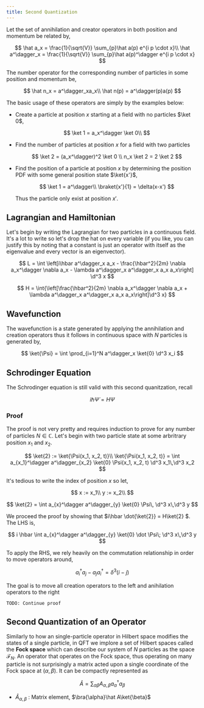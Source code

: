 ```yaml
---
title: Second Quantization
---
```


Let the set of annihilation and creator operators in both position and momentum be related by,

$$
\hat a_x = \frac{1}{\sqrt{V}} \sum_{p}\hat a(p) e^{i p \cdot x}\\
\hat a^\dagger_x = \frac{1}{\sqrt{V}} \sum_{p}\hat a(p)^\dagger e^{i p \cdot x}
$$

The number operator for the corresponding number of particles in some position and momentum be,

$$
\hat n_x = a^\dagger_xa_x\\
\hat n(p) = a^\dagger(p)a(p)
$$

The basic usage of these operators are simply by the examples below:

* Create a particle at position $x$ starting at a field with no particles $\ket 0$,

    $$
    \ket 1 = a_x^\dagger \ket 0\\
    $$

* Find the number of particles at position $x$ for a field with two particles

    $$
    \ket 2 = (a_x^\dagger)^2 \ket 0 \\
    n_x \ket 2 = 2 \ket 2
    $$

* Find the position of a particle at position $x$ by determining the position PDF with some general position state $\ket{x'}$,

    $$
    \ket 1 = a^\dagger\\
    \braket{x'}{1} = \delta(x-x')
    $$

    Thus the particle only exist at position $x'$.

## Lagrangian and Hamiltonian

Let's begin by writing the Lagrangian for two particles in a continuous field. It's a lot to write so let's drop the hat on every variable (if you like, you can justify this by noting that a constant is just an operator with itself as the eigenvalue and every vector is an eigenvector).

$$
L = \int \left[i\hbar a^\dagger_x a_x - \frac{\hbar^2}{2m} \nabla a_x^\dagger \nabla a_x - \lambda a^\dagger_x a^\dagger_x a_x a_x\right] \d^3 x
$$

$$
H = \int{\left[\frac{\hbar^2}{2m} \nabla a_x^\dagger \nabla a_x + \lambda a^\dagger_x a^\dagger_x a_x a_x\right]\d^3 x}
$$

## Wavefunction

The wavefunction is a state generated by applying the annihilation and creation operators thus it follows in continuous space with $N$ particles is generated by,

$$
\ket{\Psi} = \int \prod_{i=1}^N a^\dagger_x \ket{0} \d^3 x_i
$$

## Schrodinger Equation

The Schrodinger equation is still valid with this second quanitzation, recall

$$
i\hbar \dot \Psi = H \Psi
$$

### Proof

The proof is not very pretty and requires induction to prove for any number of particles $N \in \mathbb C$. Let's begin with two particle state at some arbritrary position $x_1$ and $x_2$.

$$
\ket{2} := \ket{\Psi(x_1, x_2, t)}\\
\ket{\Psi(x_1, x_2, t)} = \int a_{x_1}^\dagger a^\dagger_{x_2} \ket{0} \Psi(x_1, x_2, t) \d^3 x_1\,\d^3 x_2
$$

It's tedious to write the index of position $x$ so let,

$$
x := x_1\\
y := x_2\\
$$

$$
\ket{2} = \int a_{x}^\dagger a^\dagger_{y} \ket{0} \Psi\, \d^3 x\,\d^3 y
$$

We proceed the proof by showing that $i\hbar \dot{\ket{2}} = H\ket{2} $. The LHS is,

$$
i \hbar  \int a_{x}^\dagger a^\dagger_{y} \ket{0} \dot \Psi\; \d^3 x\,\d^3 y
$$

To apply the RHS, we rely heavily on the commutation relationship in order to move operators around,

$$
a_i^\dagger a_j - a_ja_i^\dagger = \delta^3(i-j)
$$

The goal is to move all creation operators to the left and anihilation operators to the right

```
TODO: Continue proof
```

## Second Quantization of an Operator

Similarly to how an single-particle operator in Hilbert space modifies the states of a single particle, in QFT we implore a set of Hilbert spaces called the **Fock space** which can describe our system of $N$ particles as the space $\mathcal F_N$. An operator that operates on the Fock space, thus operating on many particle is not surprisingly a matrix acted upon a single coordinate of the Fock space at $(\alpha, \beta)$. It can be compactly represented as

$$
\hat A = \sum_{\alpha \beta} A_{\alpha, \beta}a_\alpha^\dagger a_\beta
$$

* $\hat A_{\alpha, \beta}$ : Matrix element, $\bra{\alpha}\hat A\ket{\beta}$
